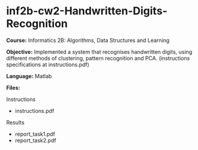 # inf2b-cw2-Handwritten-Digits-Recognition
**Course:**
Informatics 2B: Algorithms, Data Structures and Learning

**Objective:** 
Implemented a system that recognises handwritten digits, using different methods of clustering, pattern recognition and PCA. (instructions specifications at instructions.pdf)

**Language:** Matlab


**Files:**

Instructions
- instructions.pdf

Results
- report_task1.pdf
- report_task2.pdf

